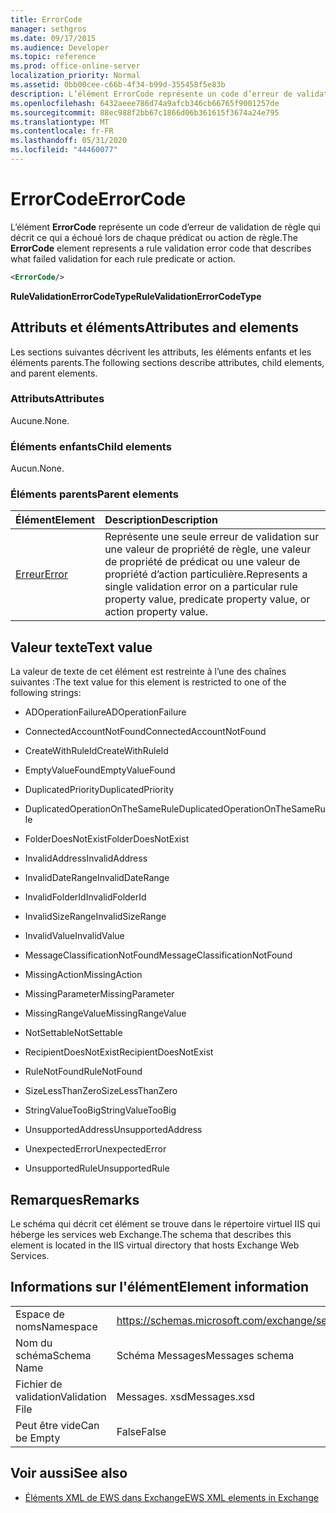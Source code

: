 ```yaml
---
title: ErrorCode
manager: sethgros
ms.date: 09/17/2015
ms.audience: Developer
ms.topic: reference
ms.prod: office-online-server
localization_priority: Normal
ms.assetid: 0bb00cee-c66b-4f34-b99d-355458f5e83b
description: L’élément ErrorCode représente un code d’erreur de validation de règle qui décrit ce qui a échoué lors de chaque prédicat ou action de règle.
ms.openlocfilehash: 6432aeee786d74a9afcb346cb66765f9001257de
ms.sourcegitcommit: 88ec988f2bb67c1866d06b361615f3674a24e795
ms.translationtype: MT
ms.contentlocale: fr-FR
ms.lasthandoff: 05/31/2020
ms.locfileid: "44460077"
---
```

# <a name="errorcode"></a><span data-ttu-id="fe1c2-103">ErrorCode</span><span class="sxs-lookup"><span data-stu-id="fe1c2-103">ErrorCode</span></span>

<span data-ttu-id="fe1c2-104">L’élément **ErrorCode** représente un code d’erreur de validation de règle qui décrit ce qui a échoué lors de chaque prédicat ou action de règle.</span><span class="sxs-lookup"><span data-stu-id="fe1c2-104">The **ErrorCode** element represents a rule validation error code that describes what failed validation for each rule predicate or action.</span></span> 
  
```XML
<ErrorCode/>
```

 <span data-ttu-id="fe1c2-105">**RuleValidationErrorCodeType**</span><span class="sxs-lookup"><span data-stu-id="fe1c2-105">**RuleValidationErrorCodeType**</span></span>
## <a name="attributes-and-elements"></a><span data-ttu-id="fe1c2-106">Attributs et éléments</span><span class="sxs-lookup"><span data-stu-id="fe1c2-106">Attributes and elements</span></span>

<span data-ttu-id="fe1c2-107">Les sections suivantes décrivent les attributs, les éléments enfants et les éléments parents.</span><span class="sxs-lookup"><span data-stu-id="fe1c2-107">The following sections describe attributes, child elements, and parent elements.</span></span>
  
### <a name="attributes"></a><span data-ttu-id="fe1c2-108">Attributs</span><span class="sxs-lookup"><span data-stu-id="fe1c2-108">Attributes</span></span>

<span data-ttu-id="fe1c2-109">Aucune.</span><span class="sxs-lookup"><span data-stu-id="fe1c2-109">None.</span></span>
  
### <a name="child-elements"></a><span data-ttu-id="fe1c2-110">Éléments enfants</span><span class="sxs-lookup"><span data-stu-id="fe1c2-110">Child elements</span></span>

<span data-ttu-id="fe1c2-111">Aucun.</span><span class="sxs-lookup"><span data-stu-id="fe1c2-111">None.</span></span>
  
### <a name="parent-elements"></a><span data-ttu-id="fe1c2-112">Éléments parents</span><span class="sxs-lookup"><span data-stu-id="fe1c2-112">Parent elements</span></span>

|<span data-ttu-id="fe1c2-113">**Élément**</span><span class="sxs-lookup"><span data-stu-id="fe1c2-113">**Element**</span></span>|<span data-ttu-id="fe1c2-114">**Description**</span><span class="sxs-lookup"><span data-stu-id="fe1c2-114">**Description**</span></span>|
|:-----|:-----|
|[<span data-ttu-id="fe1c2-115">Erreur</span><span class="sxs-lookup"><span data-stu-id="fe1c2-115">Error</span></span>](error.md) <br/> |<span data-ttu-id="fe1c2-116">Représente une seule erreur de validation sur une valeur de propriété de règle, une valeur de propriété de prédicat ou une valeur de propriété d’action particulière.</span><span class="sxs-lookup"><span data-stu-id="fe1c2-116">Represents a single validation error on a particular rule property value, predicate property value, or action property value.</span></span>  <br/> |
   
## <a name="text-value"></a><span data-ttu-id="fe1c2-117">Valeur texte</span><span class="sxs-lookup"><span data-stu-id="fe1c2-117">Text value</span></span>

<span data-ttu-id="fe1c2-118">La valeur de texte de cet élément est restreinte à l’une des chaînes suivantes :</span><span class="sxs-lookup"><span data-stu-id="fe1c2-118">The text value for this element is restricted to one of the following strings:</span></span>
  
- <span data-ttu-id="fe1c2-119">ADOperationFailure</span><span class="sxs-lookup"><span data-stu-id="fe1c2-119">ADOperationFailure</span></span>
    
- <span data-ttu-id="fe1c2-120">ConnectedAccountNotFound</span><span class="sxs-lookup"><span data-stu-id="fe1c2-120">ConnectedAccountNotFound</span></span>
    
- <span data-ttu-id="fe1c2-121">CreateWithRuleId</span><span class="sxs-lookup"><span data-stu-id="fe1c2-121">CreateWithRuleId</span></span>
    
- <span data-ttu-id="fe1c2-122">EmptyValueFound</span><span class="sxs-lookup"><span data-stu-id="fe1c2-122">EmptyValueFound</span></span>
    
- <span data-ttu-id="fe1c2-123">DuplicatedPriority</span><span class="sxs-lookup"><span data-stu-id="fe1c2-123">DuplicatedPriority</span></span>
    
- <span data-ttu-id="fe1c2-124">DuplicatedOperationOnTheSameRule</span><span class="sxs-lookup"><span data-stu-id="fe1c2-124">DuplicatedOperationOnTheSameRule</span></span>
    
- <span data-ttu-id="fe1c2-125">FolderDoesNotExist</span><span class="sxs-lookup"><span data-stu-id="fe1c2-125">FolderDoesNotExist</span></span>
    
- <span data-ttu-id="fe1c2-126">InvalidAddress</span><span class="sxs-lookup"><span data-stu-id="fe1c2-126">InvalidAddress</span></span>
    
- <span data-ttu-id="fe1c2-127">InvalidDateRange</span><span class="sxs-lookup"><span data-stu-id="fe1c2-127">InvalidDateRange</span></span>
    
- <span data-ttu-id="fe1c2-128">InvalidFolderId</span><span class="sxs-lookup"><span data-stu-id="fe1c2-128">InvalidFolderId</span></span>
    
- <span data-ttu-id="fe1c2-129">InvalidSizeRange</span><span class="sxs-lookup"><span data-stu-id="fe1c2-129">InvalidSizeRange</span></span>
    
- <span data-ttu-id="fe1c2-130">InvalidValue</span><span class="sxs-lookup"><span data-stu-id="fe1c2-130">InvalidValue</span></span>
    
- <span data-ttu-id="fe1c2-131">MessageClassificationNotFound</span><span class="sxs-lookup"><span data-stu-id="fe1c2-131">MessageClassificationNotFound</span></span>
    
- <span data-ttu-id="fe1c2-132">MissingAction</span><span class="sxs-lookup"><span data-stu-id="fe1c2-132">MissingAction</span></span>
    
- <span data-ttu-id="fe1c2-133">MissingParameter</span><span class="sxs-lookup"><span data-stu-id="fe1c2-133">MissingParameter</span></span>
    
- <span data-ttu-id="fe1c2-134">MissingRangeValue</span><span class="sxs-lookup"><span data-stu-id="fe1c2-134">MissingRangeValue</span></span>
    
- <span data-ttu-id="fe1c2-135">NotSettable</span><span class="sxs-lookup"><span data-stu-id="fe1c2-135">NotSettable</span></span>
    
- <span data-ttu-id="fe1c2-136">RecipientDoesNotExist</span><span class="sxs-lookup"><span data-stu-id="fe1c2-136">RecipientDoesNotExist</span></span>
    
- <span data-ttu-id="fe1c2-137">RuleNotFound</span><span class="sxs-lookup"><span data-stu-id="fe1c2-137">RuleNotFound</span></span>
    
- <span data-ttu-id="fe1c2-138">SizeLessThanZero</span><span class="sxs-lookup"><span data-stu-id="fe1c2-138">SizeLessThanZero</span></span>
    
- <span data-ttu-id="fe1c2-139">StringValueTooBig</span><span class="sxs-lookup"><span data-stu-id="fe1c2-139">StringValueTooBig</span></span>
    
- <span data-ttu-id="fe1c2-140">UnsupportedAddress</span><span class="sxs-lookup"><span data-stu-id="fe1c2-140">UnsupportedAddress</span></span>
    
- <span data-ttu-id="fe1c2-141">UnexpectedError</span><span class="sxs-lookup"><span data-stu-id="fe1c2-141">UnexpectedError</span></span>
    
- <span data-ttu-id="fe1c2-142">UnsupportedRule</span><span class="sxs-lookup"><span data-stu-id="fe1c2-142">UnsupportedRule</span></span>
    
## <a name="remarks"></a><span data-ttu-id="fe1c2-143">Remarques</span><span class="sxs-lookup"><span data-stu-id="fe1c2-143">Remarks</span></span>

<span data-ttu-id="fe1c2-144">Le schéma qui décrit cet élément se trouve dans le répertoire virtuel IIS qui héberge les services web Exchange.</span><span class="sxs-lookup"><span data-stu-id="fe1c2-144">The schema that describes this element is located in the IIS virtual directory that hosts Exchange Web Services.</span></span>
  
## <a name="element-information"></a><span data-ttu-id="fe1c2-145">Informations sur l'élément</span><span class="sxs-lookup"><span data-stu-id="fe1c2-145">Element information</span></span>

|||
|:-----|:-----|
|<span data-ttu-id="fe1c2-146">Espace de noms</span><span class="sxs-lookup"><span data-stu-id="fe1c2-146">Namespace</span></span>  <br/> |https://schemas.microsoft.com/exchange/services/2006/messages  <br/> |
|<span data-ttu-id="fe1c2-147">Nom du schéma</span><span class="sxs-lookup"><span data-stu-id="fe1c2-147">Schema Name</span></span>  <br/> |<span data-ttu-id="fe1c2-148">Schéma Messages</span><span class="sxs-lookup"><span data-stu-id="fe1c2-148">Messages schema</span></span>  <br/> |
|<span data-ttu-id="fe1c2-149">Fichier de validation</span><span class="sxs-lookup"><span data-stu-id="fe1c2-149">Validation File</span></span>  <br/> |<span data-ttu-id="fe1c2-150">Messages. xsd</span><span class="sxs-lookup"><span data-stu-id="fe1c2-150">Messages.xsd</span></span>  <br/> |
|<span data-ttu-id="fe1c2-151">Peut être vide</span><span class="sxs-lookup"><span data-stu-id="fe1c2-151">Can be Empty</span></span>  <br/> |<span data-ttu-id="fe1c2-152">False</span><span class="sxs-lookup"><span data-stu-id="fe1c2-152">False</span></span>  <br/> |
   
## <a name="see-also"></a><span data-ttu-id="fe1c2-153">Voir aussi</span><span class="sxs-lookup"><span data-stu-id="fe1c2-153">See also</span></span>



- [<span data-ttu-id="fe1c2-154">Éléments XML de EWS dans Exchange</span><span class="sxs-lookup"><span data-stu-id="fe1c2-154">EWS XML elements in Exchange</span></span>](ews-xml-elements-in-exchange.md)


